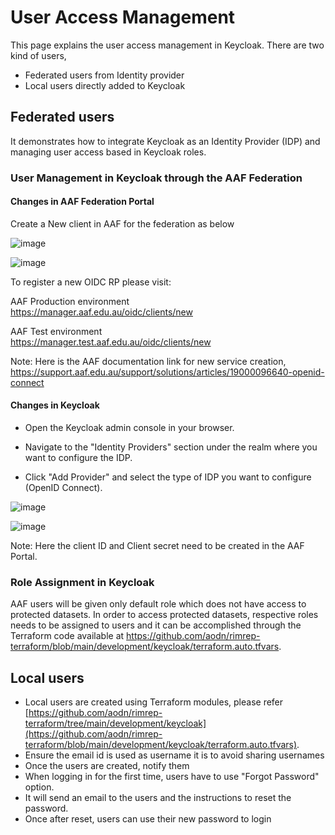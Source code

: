 # User Access Management

This page explains the user access management in Keycloak. There are two kind of users, 
- Federated users from Identity provider
- Local users directly added to Keycloak

## Federated users
It demonstrates how to integrate Keycloak as an Identity Provider (IDP) and managing user access based in Keycloak roles.

### User Management in Keycloak through the AAF Federation
#### Changes in AAF Federation Portal

Create a New client in AAF for the federation as below

![image](https://github.com/aodn/rimrep-dms/assets/126625288/9b64e6d6-bbe7-4a12-b121-6238d1b746ad)

![image](https://github.com/aodn/rimrep-dms/assets/126625288/ee4bc8fb-691f-4aec-bc61-01846e110826)

To register a new OIDC RP please visit:

AAF Production environment 	
https://manager.aaf.edu.au/oidc/clients/new

AAF Test environment	
https://manager.test.aaf.edu.au/oidc/clients/new


Note: Here is the AAF documentation link for new service creation, https://support.aaf.edu.au/support/solutions/articles/19000096640-openid-connect


#### Changes in Keycloak

- Open the Keycloak admin console in your browser.

- Navigate to the "Identity Providers" section under the realm where you want to configure the IDP.

- Click "Add Provider" and select the type of IDP you want to configure (OpenID Connect).


![image](https://github.com/aodn/rimrep-dms/assets/126625288/1c7f0b30-2166-4e14-8638-b9a5a7a0c79b)

![image](https://github.com/aodn/rimrep-dms/assets/126625288/7cac31ce-23fb-4a2c-a1b6-69ec557e7daa)

Note: Here the client ID and Client secret need to be created in the AAF Portal.

### Role Assignment in Keycloak
AAF users will be given only default role which does not have access to protected datasets. In order to access protected datasets, respective roles needs to be assigned to users and it can be accomplished through the Terraform code available at https://github.com/aodn/rimrep-terraform/blob/main/development/keycloak/terraform.auto.tfvars.

## Local users

- Local users are created using Terraform modules, please refer [https://github.com/aodn/rimrep-terraform/tree/main/development/keycloak](https://github.com/aodn/rimrep-terraform/blob/main/development/keycloak/terraform.auto.tfvars).
- Ensure the email id is used as username it is to avoid sharing usernames
- Once the users are created, notify them
- When logging in for the first time, users have to use "Forgot Password" option.
- It will send an email to the users and the instructions to reset the password.
- Once after reset, users can use their new password to login


